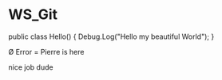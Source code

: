 # WS_Git

public class Hello()
{
  Debug.Log("Hello my beautiful World");
}


Ø Error = Pierre is here

nice job dude
